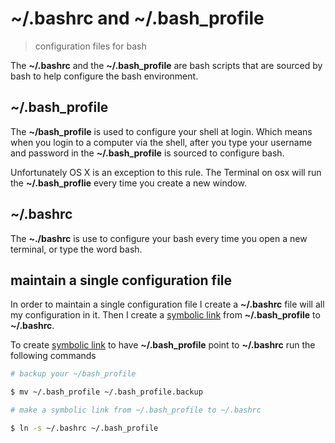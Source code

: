 # ~/.bashrc and ~/.bash\_profile
> configuration files for bash

The **~/.bashrc** and the **~/.bash\_profile** are bash scripts that are sourced by bash to help configure the bash environment.

## ~/.bash\_profile
The **~/bash\_profile** is used to configure your shell at login. Which means when you login to a computer via the shell, after you type your username and password in the **~/.bash\_profile** is sourced to configure bash.  

Unfortunately OS X is an exception to this rule. The Terminal on osx will run the **~/.bash\_proflie** every time you create a new window.

## ~/.bashrc
The **~./bashrc** is use to configure your bash every time you open a new terminal, or type the word bash.

## maintain a single configuration file
In order to maintain a single configuration file I create a **~/.bashrc** file will all my configuration in it. Then I create a [symbolic link](https://en.wikipedia.org/wiki/Symbolic_link) from **~/.bash\_profile** to **~/.bashrc**.  

To create [symbolic link](https://en.wikipedia.org/wiki/Symbolic_link) to have **~/.bash\_profile** point to **~/.bashrc** run the following commands

``` sh
# backup your ~/bash_profile

$ mv ~/.bash_profile ~/.bash_profile.backup

# make a symbolic link from ~/.bash_profile to ~/.bashrc

$ ln -s ~/.bashrc ~/.bash_profile
```
